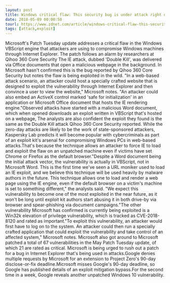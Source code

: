 ```yaml
---
layout: post
title: Windows critical flaw: This security bug is under attack right now, says Microsoft
date: 2018-05-09 00:00:58
tourl: https://www.zdnet.com/article/windows-critical-flaw-this-security-bug-is-under-attack-right-now-says-microsoft/
tags: [attack,exploit]
---
```

Microsoft's Patch Tuesday update addresses a critical flaw in the Windows VBScript engine that attackers are using to compromise Windows machines through Internet Explorer. The patch follows an alarm by researchers at Qihoo 360 Core Security The IE attack, dubbed 'Double Kill', was delivered via Office documents that open a malicious webpage in the background. In Microsoft hasn't confirmed this is the bug reported by Qihoo 360 Core Security but notes the flaw is being exploited in the wild. "In a web-based attack scenario, an attacker could host a specially crafted website that is designed to exploit the vulnerability through Internet Explorer and then convince a user to view the website," Microsoft notes. "An attacker could also embed an ActiveX control marked 'safe for initialization' in an application or Microsoft Office document that hosts the IE rendering engine."Observed attacks have started with a malicious Word document, which when opened downloads an exploit written in VBScript that's hosted on a webpage, The analysts are also confident the exploit they found is the same as the Double Kill attack Qihoo 360 Core Security reported. While the zero-day attacks are likely to be the work of state-sponsored attackers, Kaspersky Lab predicts it will become popular with cybercriminals as part of an exploit kit's arsenal for compromising Windows PCs in web-based attacks.That's because the technique allows an attacker to force IE to load and exploit the flaw on an unpatched machine even if victims have set Chrome or Firefox as the default browser."Despite a Word document being the initial attack vector, the vulnerability is actually in VBScript, not in Microsoft Word. This is the first time we've seen a URL moniker used to load an IE exploit, and we believe this technique will be used heavily by malware authors in the future. This technique allows one to load and render a web page using the IE engine, even if the default browser on a victim's machine is set to something different," the analysts said. "We expect this vulnerability to become one of the most exploited in the near future, as it won't be long until exploit kit authors start abusing it in both drive-by via browser and spear-phishing via document campaigns."The other vulnerability Microsoft has confirmed is currently being exploited is a Win32k elevation of privilege vulnerability, which is tracked as CVE-2018-8120 and rated as important."To exploit this vulnerability, an attacker would first have to log on to the system. An attacker could then run a specially crafted application that could exploit the vulnerability and take control of an affected system," Microsoft notes. Microsoft also got around to Microsoft patched a total of 67 vulnerabilities in the May Patch Tuesday update, of which 21 are rated as critical. Microsoft is being urged to rush out a patch for a bug in Internet Explorer that's being used in attacks.Google denies multiple requests by Microsoft for an extension to Project Zero's 90-day disclose-or-fix deadline.Microsoft misses Google's 90-day deadline, so Google has published details of an exploit mitigation bypass.For the second time in a week, Google reveals another unpatched Windows 10 vulnerability.